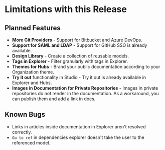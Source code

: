 # Limitations with this Release

## Planned Features
- **More Git Providers** - Support for Bitbucket and Azure DevOps.
- **Support for SAML and LDAP** - Support for GitHub SSO is already available. 
- **Design Library** - Create a collection of reusable models.
- **Tags in Explorer** - Filter granularly with tags in Explorer.
- **Themes for Hubs** - Brand your public documentation according to your Organization theme. 
- **Try it out** functionality in Studio - Try it out is already available in Explorer and Hubs. 
- **Images in Documentation for Private Repositories** - Images in private repositories do not render in the documentation. As a workaround, you can publish them and add a link in docs.  
## Known Bugs
- Links in articles inside documentation in Explorer aren't resolved correctly.
- `Go to ref` in dependencies explorer doesn't take the user to the referenced model.


